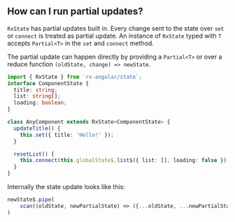 ## How can I run partial updates?

`RxState` has partial updates built in. Every change sent to the state over `set` or `connect` is treated as partial update.
An instance of `RxState` typed with `T` accepts `Partial<T>` in the `set` and `connect` method.

The partial update can happen directly by providing a `Partial<T>` or over a reduce function `(oldState, change) => newState`.

```typescript
import { RxState } from `rx-angular/state`;
interface ComponentState {
  title: string;
  list: string[];
  loading: boolean;
}

class AnyComponent extends RxState<ComponentState> {
  updateTitle() {
    this.set({ title: 'Hello!' });
  }

  resetList() {
    this.connect(this.globalState$.list$({ list: [], loading: false }));
  }
}
```

Internally the state update looks like this:

```typescript
newState$.pipe(
    scan((oldState, newPartialState) => ({...oldState, ...newPartialState})
)
```

